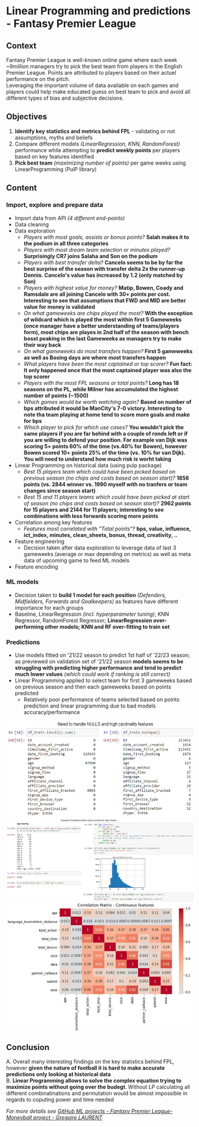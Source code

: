 # Linear Programming and predictions - Fantasy Premier League

## Context
Fantasy Premier League is well-known online game where each week ~9million managers try to pick the best team from players in the English Premier League. Points are attributed to players based on their actuel performance on the pitch.
<br> Leveraging the important volume of data available on each games and players could help make educated guess on best team to pick and avoid all different types of bias and subjective decisions.

## Objectives
1. **Identify key statistics and metrics behind FPL** - validating or not assumptions, myths and beliefs
2. Compare different models *(LinearRegression, KNN, RandomForest)* performance while attempting to **predict weekly points** per players based on key features identified
3. **Pick best team** *(maximizing number of points)* per game weeks using LinearProgramming (PulP library)

## Content

### Import, explore and prepare data
* Import data from API *(4 different end-points)*
* Data cleaning
* Data exploration
  * *Players with most goals, assists or bonus points?* **Salah makes it to the podium in all three categories**
  * *Players with most dream team selection or minutes played?* **Surprisingly CR7 joins Salaha and Son on the podium**
  * *Players with best transfer delta?* **Cancelo seems to be by far the best surprise of the season with transfer delta 2x the runner-up Dennis. Cancelo's value has increased by 1.2 (only matched by Son)**
  * *Players with highest value for money?* **Matip, Bowen, Coady and Ramsdale are all joining Cancelo with 30+ points per cost. Interesting to see that assumptions that FWD and MID are better value for money is validated**
  * *On what gameweeks are chips played the most?* **With the exception of wildcard which is played the most within first 5 Gameweeks (once manager have a better understanding of teams/players form),  most chips are playes in 2nd half of the season with bench bosst peaking in the last Gameweeks as managers try to make their way back**
  * *On what gameweeks do most transfers happen?* **First 5 gameweeks as well as Boxing days are where most transfers happen**
  * *What players have been the most captained or top scorer?* **Fun fact: It only happened once that the most captained player was also the top scorer**
  * *Players with the most FPL seasons or total points?* **Long has 18 seasons on the PL, while Milner has accumulated the highest number of points (~1500)**
  * *Which games would be worth watching again?* **Based on number of bps attributed it would be ManCity's 7-0 victory. Interesting to note tha team playing at home tend to score more goals and make for bps**
  * *Which player to pick for which use cases?* **You wouldn't pick the same players if you are far behind with a couple of ronds left or if you are willing to defend your position. For example van Dijk was scoring 5+ points 60% of the time (vs.40% for Bowen), however Bowen scored 10+ points 25% of the time (vs. 10% for van Dijk). You will need to understand how much risk is worht taking**
* Linear Programming on historical data (using pulp package)
  * *Best 15 players team which could have been picked based on previous season (no chips and costs based on season start)?* **1856 points (vs. 2844 winner vs. 1990 myself with no tranfers or team changes since season start)** 
  * *Best 15 and 11 players teams which could have been picked at start of season (no chips and costs based on season start)?* **2962 points for 15 players and 2144 for 11 players; interesting to see combinations with less forwards scoring more points**
* Correlation among key features
  * *Features most correlated with "Total points"?* **bps, value, influence, ict_index, minutes, clean_sheets, bonus, thread, creativity, ..**
* Feature engineering
  * Decision taken after data exploration to leverage data of last 3 gameweeks (average or max depending on metrics) as well as meta data of upcoming game to feed ML models
* Feature encoding

### ML models
* Decision taken to **build 1 model for each position** *(Defenders, Midfielders, Forwards and Goalkeepers)* as features have different importance for each groups
* Baseline, LinearRegression *(incl. hyperparameter tuning)*, KNN Regressor, RandomForest Regressor; **LinearRegression over-performing other models; KNN and RF over-fitting to train set**

### Predictions
* Use models fitted on '21/22 season to predict 1st half of '22/23 season; as previewed on validation set of '21/22 season **models seems to be struggling with predicting higher performance and tend to predict much lower values** *(which could work if ranking is still correct)*
* Linear Programming applied to select team for first 3 gameweeks based on previous season and then each gameweeks based on points predicted
  * Relatively poor performance of teams selected based on points prediction and linear programming due to bad models accuracy/performance 
 
<img src="images/airbnb_nulls_card.jpg?raw=true"/>
<img src="images/airbnb_age.jpg?raw=true"/>
<img src="images/airbnb_correlation.jpg?raw=true"/>

## Conclusion
A. Overall many interesting findings on the key statistics behind FPL, however **given the nature of football it is hard to make accurate predictions only looking at historical data**
<br>B. **Linear Programming allows to solve the complex equation trying to maximize points without going over the budegt**. Without LP calculating all different combinatinations and permutation would be almost impossible in regards to coputing power and time needed

*For more details see [GitHub ML projects - Fantasy Premier League-Moneyball project - Gregoire LAURENT]([https://github.com/Greg1806/ML_projects/blob/main/Kaggle_airbnb.ipynb](https://github.com/Greg1806/ML_projects/blob/main/Fantasy_moneyball_project.ipynb))*
